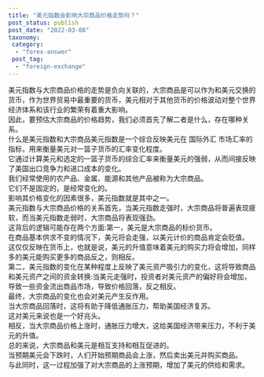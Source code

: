 ```yaml
---
title: "美元指数会影响大宗商品价格走势吗？"
post_status: publish
post_date: "2022-03-08"
taxonomy:
 category: 
  - "forex-answer"
 post_tag: 
  - "foreign-exchange"
---
```


美元指数与大宗商品价格的走势是负向关联的，大宗商品是可以作为和美元交换的货币，作为世界贸易中最重要的货币，美元相对于其他货币的价格波动对整个世界经济体系和该行业的繁荣有着重大影响。  
因此，要预估大宗商品的价格趋势，我们必须首先了解二者是什么，存在哪种关系。  
什么是美元指数和大宗商品美元指数是一个综合反映美元在 国际外汇 市场汇率的指标，用来衡量美元对一篮子货币的汇率变化程度。  
它通过计算美元和选定的一篮子货币的综合汇率来衡量美元的强弱，从而间接反映了美国出口竞争力和进口成本的变化。  
我们经常使用的农产品、金属、能源和其他产品被称为大宗商品。  
它们不是固定的，是经常变化的。  
影响其价格变化的因素很多，美元指数就是其中之一。  
美元指数与大宗商品价格的关系首先，当美元指数走强时，大宗商品将普遍表现疲软，而当美元指数走弱时，大宗商品将表现强劲。  
这背后的逻辑可能存在两个方面:第一，美元是大宗商品的标价货币。  
在商品基本供求不变的情况下，美元将会走强，以美元计价的商品肯定会贬值。  
这仅仅反映在货币上，也就是说，美元的升值意味着美元的购买力将会增加，同样多的美元能购买更多的商品反之，则相反。  
第二，美元指数的变化在某种程度上反映了美元资产吸引力的变化，这将导致商品和美元资产之间的资金转换:当美元走强时，投资者对美元资产的偏好将会增加，导致一些资金流出商品市场，导致价格回落，反之相反。  
最终，大宗商品的变化也会对美元产生反作用。  
当大宗商品回落时，这将有助于降低通胀压力，帮助美国经济复苏。  
这对美元来说也是一个好兆头。  
相反，当大宗商品价格上涨时，通胀压力增大，这给美国经济带来压力，不利于美元的升值。  
总的来说，大宗商品和美元是相互支持和相互促进的。  
当预期美元会下跌时，人们开始预期商品会上涨，然后卖出美元并购买商品。  
与此同时，这一过程加强了对大宗商品的上涨预期，增加了美元的供给和需求。
